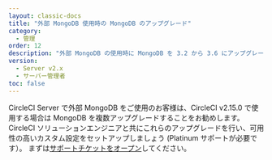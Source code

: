 ```yaml
---
layout: classic-docs
title: "外部 MongoDB 使用時の MongoDB のアップグレード"
category:
  - 管理
order: 12
description: "外部 MongoDB の使用時に MongoDB を 3.2 から 3.6 にアップグレードする方法"
version:
  - Server v2.x
  - サーバー管理者
toc: false
---
```


CircleCI Server で外部 MongoDB をご使用のお客様は、CircleCI v2.15.0 で使用する場合は MongoDB を複数アップグレードすることをお勧めします。 CircleCI ソリューションエンジニアと共にこれらのアップグレードを行い、可用性の高いカスタム設定をセットアップしましょう (Platinum サポートが必要です）。 まずは[サポートチケットをオープン](https://support.circleci.com/hc/ja/requests/new)してください。


<!---
* TOC
{:toc}


## Prerequisite

- You must be running CircleCI v2.15.0 in order to upgrade MongoDB.

## Goals

Upgrade from MongoDB 3.2 to 3.4 and set the Feature Compatibility Version to `3.4`. Upgrade MongoDB to 3.6.

## Upgrade to 3.4

Follow the upgrade procedures outlined by MongoDb [documentation](https://docs.mongodb.com/v3.4/release-notes/3.4/#upgrade-procedures) for your setup (e.g. Replica Set, Sharded Cluster).

Once complete you may run the following admin command (new in 3.4):

```db.adminCommand({setFeatureCompatibilityVersion: "3.4"})```

This will change the compatibility version to 3.4 which will continue to be used once you upgrade to 3.6. More information can be found [here](https://docs.mongodb.com/manual/reference/command/setFeatureCompatibilityVersion/#setfeaturecompatibilityversion).

You can verify it is set properly to `3.4` by running:

```db.adminCommand({getParameter: 1, featureCompatibilityVersion: 1})```

## Upgrade to 3.6

Follow the upgrade procedures outlined by MongoDb [documentation](https://docs.mongodb.com/v3.6/release-notes/3.6/#upgrade-procedures) for your setup (e.g. Replica Set, Sharded Cluster).

You can again verify it is set properly to `3.4` by running:

```db.adminCommand({getParameter: 1, featureCompatibilityVersion: 1})```
--->
